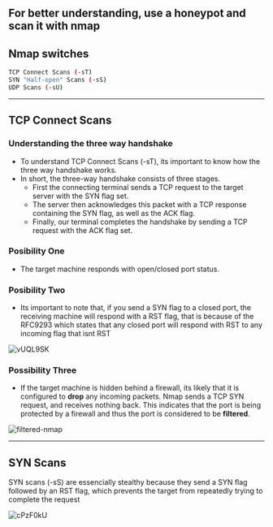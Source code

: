 ## For better understanding, use a honeypot and scan it with nmap

## Nmap switches

```sh
TCP Connect Scans (-sT)
SYN "Half-open" Scans (-sS)
UDP Scans (-sU)
```
---

## TCP Connect Scans

### Understanding the three way handshake
- To understand TCP Connect Scans (-sT), its important to know how the three way handshake works.
- In short, the three-way handshake consists of three stages. 
  - First the connecting terminal sends a TCP request to the target server with the SYN flag set.
  - The server then acknowledges this packet with a TCP response containing the SYN flag, as well as the ACK flag.
  - Finally, our terminal completes the handshake by sending a TCP request with the ACK flag set.

### Posibility One
- The target machine responds with open/closed port status.

### Posibility Two
- Its important to note that, if you send a SYN flag to a closed port, the receiving machine will respond with a RST flag, that is because of the RFC9293 which states that any closed port will respond with RST to any incoming flag that isnt RST

![vUQL9SK](https://github.com/rlcosta177/ethical-hacking/assets/154469533/4fb9d990-cda9-4e5d-afba-c69b18bc571a)

### Possibility Three
- If the target machine is hidden behind a firewall, its likely that it is configured to **drop** any incoming packets. Nmap sends a TCP SYN request, and receives nothing back. This indicates that the port is being protected by a firewall and thus the port is considered to be **filtered**.

![filtered-nmap](https://github.com/rlcosta177/ethical-hacking/assets/154469533/3772794e-5759-4f14-a46a-468000a114f0)

---

## SYN Scans

SYN scans (-sS) are essencially stealthy because they send a SYN flag followed by an RST flag, which prevents the target from repeatedly trying to complete the request

![cPzF0kU](https://github.com/rlcosta177/ethical-hacking/assets/154469533/73af9915-6c32-40c6-9bbf-2c0088534e91)





















































